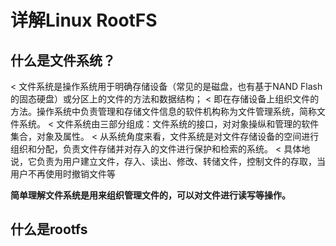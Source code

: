 # 详解Linux RootFS  

## 什么是文件系统？
< 文件系统是操作系统用于明确存储设备（常见的是磁盘，也有基于NAND Flash的固态硬盘）或分区上的文件的方法和数据结构；
< 即在存储设备上组织文件的方法。操作系统中负责管理和存储文件信息的软件机构称为文件管理系统，简称文件系统。
< 文件系统由三部分组成：文件系统的接口，对对象操纵和管理的软件集合，对象及属性。
< 从系统角度来看，文件系统是对文件存储设备的空间进行组织和分配，负责文件存储并对存入的文件进行保护和检索的系统。
< 具体地说，它负责为用户建立文件，存入、读出、修改、转储文件，控制文件的存取，当用户不再使用时撤销文件等

**简单理解文件系统是用来组织管理文件的，可以对文件进行读写等操作。**

## 什么是rootfs
